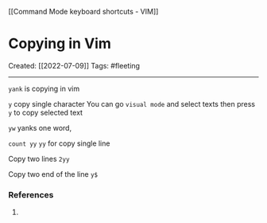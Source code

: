 [[Command Mode keyboard shortcuts - VIM]]

# Copying in Vim
Created:  [[2022-07-09]]
Tags: #fleeting 

---
`yank` is copying in vim

`y` copy single character
You can go `visual mode` and select texts
then press `y` to copy selected text

`yw` yanks one word, 

`count yy`
`yy` for copy single line

Copy two lines
`2yy`


Copy two end of the line
`y$`












### References
1. 